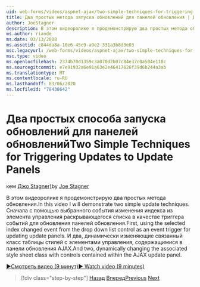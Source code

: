 ```yaml
---
uid: web-forms/videos/aspnet-ajax/two-simple-techniques-for-triggering-updates-to-update-panels
title: Два простых метода запуска обновлений для панелей обновления | Документация Майкрософт
author: JoeStagner
description: В этом видеоролике я продемонстрирую два простых метода обновления. Сначала с помощью выбранного события изменения индекса из элемента управления раскрывающегося списка как событие...
ms.author: riande
ms.date: 03/13/2008
ms.assetid: c844da8a-10e6-45c9-a9e2-331a3b8d3e03
msc.legacyurl: /web-forms/videos/aspnet-ajax/two-simple-techniques-for-triggering-updates-to-update-panels
msc.type: video
ms.openlocfilehash: 2374b70d1359c3a070d2b07c84e37c0a504e118c
ms.sourcegitcommit: e7e91932a6e91a63e2e46417626f39d6b244a3ab
ms.translationtype: MT
ms.contentlocale: ru-RU
ms.lasthandoff: 03/06/2020
ms.locfileid: "78438642"
---
```

# <a name="two-simple-techniques-for-triggering-updates-to-update-panels"></a><span data-ttu-id="db472-104">Два простых способа запуска обновлений для панелей обновлений</span><span class="sxs-lookup"><span data-stu-id="db472-104">Two Simple Techniques for Triggering Updates to Update Panels</span></span>

<span data-ttu-id="db472-105">кем [Джо Stagner)](https://github.com/JoeStagner)</span><span class="sxs-lookup"><span data-stu-id="db472-105">by [Joe Stagner](https://github.com/JoeStagner)</span></span>

<span data-ttu-id="db472-106">В этом видеоролике я продемонстрирую два простых метода обновления.</span><span class="sxs-lookup"><span data-stu-id="db472-106">In this video I will demonstrate two simple update techniques.</span></span> <span data-ttu-id="db472-107">Сначала с помощью выбранного события изменения индекса из элемента управления раскрывающегося списка в качестве триггера событий для обновления панелей обновления.</span><span class="sxs-lookup"><span data-stu-id="db472-107">First, using the selected index changed event from the drop down list control as an event trigger for updating update panels.</span></span> <span data-ttu-id="db472-108">И два, динамически изменяющие связанный класс таблицы стилей с элементами управления, содержащимися в панели обновления AJAX.</span><span class="sxs-lookup"><span data-stu-id="db472-108">And two, dynamically changing the associated style sheet class with controls contained within the AJAX update panel.</span></span>

[<span data-ttu-id="db472-109">&#9654;Смотреть видео (9 минут)</span><span class="sxs-lookup"><span data-stu-id="db472-109">&#9654; Watch video (9 minutes)</span></span>](https://channel9.msdn.com/Blogs/ASP-NET-Site-Videos/two-simple-techniques-for-triggering-updates-to-update-panels)

> [!div class="step-by-step"]
> <span data-ttu-id="db472-110">[Назад](how-do-i-retrieve-values-from-server-side-ajax-controls.md)
> [Вперед](use-aspnet-ajax-cascading-drop-down-control-to-access-a-database.md)</span><span class="sxs-lookup"><span data-stu-id="db472-110">[Previous](how-do-i-retrieve-values-from-server-side-ajax-controls.md)
[Next](use-aspnet-ajax-cascading-drop-down-control-to-access-a-database.md)</span></span>

